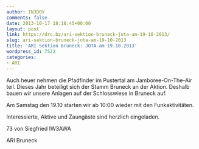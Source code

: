 ```yaml
---
author: IN3DOV
comments: false
date: 2013-10-17 18:18:45+00:00
layout: post
link: https://drc.bz/ari-sektion-bruneck-jota-am-19-10-2013/
slug: ari-sektion-bruneck-jota-am-19-10-2013
title: 'ARI Sektion Bruneck: JOTA am 19.10.2013'
wordpress_id: 7522
categories:
- ARI
---
```


Auch heuer nehmen die Pfadfinder im Pustertal am Jamboree-On-The-Air teil. Dieses Jahr beteiligt sich der Stamm Bruneck an der Aktion. Deshalb bauen wir unsere Anlagen auf der Schlosswiese in Bruneck auf.

Am Samstag den 19.10 starten wir ab 10:00 wieder mit den Funkaktivitäten.

Interessierte, Aktive und Zaungäste sind herzlich eingeladen.

73 von Siegfried IW3AWA

ARI Bruneck


